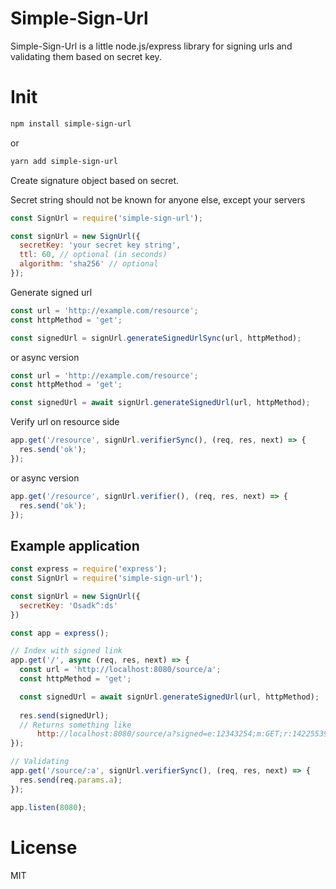 Simple-Sign-Url
======

Simple-Sign-Url is a little node.js/express library for signing urls and validating them based on secret key.

Init
===========

```bash
npm install simple-sign-url
```
or 
```bash
yarn add simple-sign-url
```

Create signature object based on secret.

Secret string should not be known for anyone else, except your servers

```javascript
const SignUrl = require('simple-sign-url');

const signUrl = new SignUrl({
  secretKey: 'your secret key string',
  ttl: 60, // optional (in seconds)
  algorithm: 'sha256' // optional
});
```

Generate signed url

```javascript
const url = 'http://example.com/resource';
const httpMethod = 'get';

const signedUrl = signUrl.generateSignedUrlSync(url, httpMethod);
```
or async version
```javascript
const url = 'http://example.com/resource';
const httpMethod = 'get';

const signedUrl = await signUrl.generateSignedUrl(url, httpMethod);
```

Verify url on resource side

```javascript
app.get('/resource', signUrl.verifierSync(), (req, res, next) => {
  res.send('ok');
});
```
or async version
```javascript
app.get('/resource', signUrl.verifier(), (req, res, next) => {
  res.send('ok');
});
```

Example application
------------------

```javascript
const express = require('express');
const SignUrl = require('simple-sign-url');

const signUrl = new SignUrl({
  secretKey: 'Osadk^:ds'
})

const app = express();

// Index with signed link
app.get('/', async (req, res, next) => {
  const url = 'http://localhost:8080/source/a';
  const httpMethod = 'get';

  const signedUrl = await signUrl.generateSignedUrl(url, httpMethod);
  
  res.send(signedUrl);
  // Returns something like 
      http://localhost:8080/source/a?signed=e:12343254;m:GET;r:1422553972;e8d071f5ae64338e3d3ac8ff0bcc583bd1d1dsa
});

// Validating
app.get('/source/:a', signUrl.verifierSync(), (req, res, next) => {
  res.send(req.params.a);
});

app.listen(8080);
```

License
=======

MIT